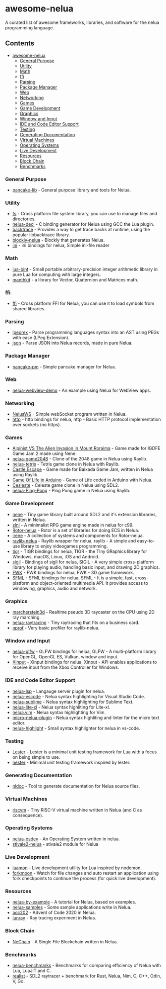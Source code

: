 # awesome-nelua
A curated list of awesome frameworks, libraries, and software for the nelua programming language.

## Contents
- [awesome-nelua](https://github.com/AKDev21/awesome-nelua)
    - [General Purpose](#general-purpose)
    - [Utility](#utility)
    - [Math](#math)
    - [ffi](#ffi)
    - [Parsing](#parsing)
    - [Package Manager](#package-manager)
    - [Web](#web)
    - [Networking](#networking)
    - [Games](#games)
    - [Game Development](#game-development)
    - [Graphics](#graphics)
    - [Window and Input](#window-and-Input)
    - [IDE and Code Editor Support](#ide-and-code-editor-support)
    - [Testing](#testing)
    - [Generating Documentation](#generating-documentation)
    - [Virtual Machines](#virtual-machines)
    - [Operating Systems](#operating-Systems)
    - [Live Development](#live-development)
    - [Resources](#resources)
    - [Block Chain](#block-chain)
    - [Benchmarks](#Benchmarks)

### General Purpose
- [pancake-lib](https://github.com/linkpy/pancake-lib) - General purpose library and tools for Nelua.

### Utility
- [fs](https://github.com/edubart/nelua-batteries) - Cross platform file system library, you can use to manage files and directories.
- [nelua-decl](https://github.com/edubart/nelua-decl) - C binding generator for Nelua using GCC the Lua plugin.
- [backtrace](https://github.com/edubart/nelua-batteries) - Provides a way to get trace backs at runtime, using the popular libbacktrace library.
- [blockly-nelua](https://github.com/Rabios/blockly-nelua) - Blockly that generates Nelua.
- [ini](https://github.com/Rabios/nelua-fun/tree/main/ini) - ini bindings for nelua, Simple ini-file reader

### Math
- [lua-bint](https://github.com/edubart/lua-bint) - Small portable arbitrary-precision integer arithmetic library in pure Lua for computing with large integers.
- [manthkit](https://github.com/Rabios/nelua-fun/tree/main/mathkit) - a library for Vector, Quaternion and Matrices math.

### ffi
- [ffi](https://github.com/edubart/nelua-batteries) - Cross platform FFI for Nelua, you can use it to load symbols from shared libraries.

### Parsing
- [lpegrex](https://github.com/edubart/lpegrex) - Parse programming languages syntax into an AST using PEGs with ease (LPeg Extension).
- [json](https://github.com/edubart/nelua-batteries) - Parse JSON into Nelua records, made in pure Nelua.

### Package Manager
- [pancake-pm](https://github.com/linkpy/pancake-pm) - Simple pancake manager for Nelua.

### Web
- [nelua-webview-demo](https://github.com/edubart/nelua-webview-demo) - An example using Nelua for WebView apps.

### Networking
- [NeluaWS](https://github.com/Elpersonn/NeluaWS/) - Simple webSocket program written in Nelua.
- [http](https://github.com/Rabios/nelua-fun/tree/main/http) - http bindings for nelua, http - Basic HTTP protocol implementation over sockets (no https).

### Games
- [Alpinist VS The Alien Invasion in Mount Roraima](https://github.com/Andre-LA/alpinist-vs-the-mount-roraima-alien-invasion) - Game made for IGDFE Game Jam 2 made using Nene.
- [nelua-game2048](https://github.com/edubart/nelua-game2048) - Clone of the 2048 game in Nelua using Raylib.
- [nelua-tetris](https://github.com/edubart/nelua-tetris) - Tetris game clone in Nelua with Raylib.
- [Castle Escape](https://github.com/Andre-LA/baixada-game-jam-game/) - Game made for Baixada Game Jam, written in Nelua using Raylib.
- [Game Of Life in Arduino](https://gist.github.com/edubart/4991c5dd51205288519419f7d438adcf) - Game of Life coded in Arduino with Nelua.
- [Cesleste](https://gist.github.com/edubart/a79bf78a249d1fff2b77728c260c7605) - Celeste game clone in Nelua using SDL2.
- [nelua-Ping-Pong](https://github.com/AKDev21/nelua-ping-pong) - Ping Pong game in Nelua using Raylib.

### Game Development
- [nene](https://github.com/Andre-LA/nene) - Tiny game library built around SDL2 and it's extension libraries, written in Nelua.
- [zlnl](https://github.com/darltrash/zlnl) - A minimalist RPG game engine made in nelua for c99.
- [Rotor-nelua](https://github.com/Andre-LA/Rotor-nelua-mirror) - Rotor is a set of libraries for doing ECS in Nelua.
- [irene](https://github.com/Andre-LA/irene) - A collection of systems and components for Rotor-nelua.
- [raylib-nelua](https://github.com/Andre-LA/raylib-nelua) - Raylib wrapper for nelua, raylib - A simple and easy-to-use library to enjoy videogames programming.
- [tigr](https://github.com/Rabios/nelua-fun/tree/main/tigr) - TIGR bindings for nelua, TIGR - the TIny GRaphics library for Windows, macOS, Linux, iOS and Android.
- [sigil](https://github.com/Rabios/nelua-fun/tree/main/sigil) - Bindings of sigil for nelua, SIGIL - A very simple cross-platform library for playing audio, handling basic input, and drawing 2D graphics.
- [FWK](https://github.com/Rabios/nelua-fun/tree/main/fwk) - FWK bindings for nelua, FWK - 3D game framework.
- [SFML](https://github.com/Rabios/nelua-fun/tree/main/csfml) - SFML bindings for nelua, SFML - It is a simple, fast, cross-platform and object-oriented multimedia API. It provides access to windowing, graphics, audio and network.

### Graphics
- [marcherstein3d](https://github.com/edubart/marcherstein3d) - Realtime pseudo 3D raycaster on the CPU using 2D ray marching.
- [nelua-raytracing](https://github.com/Andre-LA/nelua-raytracing-card-mirror) - Tiny raytracing that fits on a business card.
- [nprof](https://github.com/Andre-LA/nprof) - Very basic profiler for raylib-nelua.

### Window and Input
- [nelua-glfw](https://github.com/AKDev21/nelua-glfw) - GLFW bindings for nelua, GLFW - A multi-platform library for OpenGL, OpenGL ES, Vulkan, window and input.
- [Xinput](https://github.com/Rabios/nelua-fun/tree/main/xinput) - Xinput bindings for nelua, Xinput - API enables applications to receive input from the Xbox Controller for Windows.

### IDE and Code Editor Support
- [nelua-lsp](https://github.com/codehz/nelua-lsp) - Langauge server plugin for nelua.
- [nelua-vscode](https://github.com/edubart/nelua-vscode) - Nelua syntax highlighting for Visual Studio Code.
- [nelua-sublime](https://github.com/edubart/nelua-sublime) - Nelua syntax highlighting for Sublime Text.
- [nelua-lite-xl](https://gist.github.com/Andre-LA/2f56f69bc7b3ac9042534bb2c831639b) - Nelua syntax highliting for Lite-xl.
- [nelua.vim](https://github.com/stefanos82/nelua.vim) - Nelua syntax highlighting for Vim.
- [micro-nelua-plugin](https://github.com/leapofazzam123/micro-nelua-plugin) - Nelua syntax highliting and linter for the micro text editor.
- [nelua-highlight](https://github.com/Enter1he/nelua-highlight) - Small syntax highlighter for nelua in vs-code.

### Testing
- [Lester](https://github.com/edubart/lester) - Lester is a minimal unit testing framework for Lua with a focus on being simple to use.
- [nester](https://github.com/edubart/nelua-batteries) - Minimal unit testing framework inspired by lester.

### Generating Documentation
- [nldoc](https://github.com/edubart/nldoc) - Tool to generate documentation for Nelua source files.

### Virtual Machines
- [riscvm](https://github.com/edubart/riscvm) - Tiny RISC-V virtual machine written in Nelua (and C as consequence).

### Operating Systems
- [nelua-osdev](https://github.com/radgeRayden/nelua-osdev-barebones) - An Operating System written in nelua.
- [stivale2-nelua](https://github.com/leapofazzam123/stivale2-nelua) - stivale2 module for Nelua

### Live Development
- [luamon](https://github.com/edubart/luamon) - Live development utility for Lua inspired by nodemon.
- [forkmoon](https://github.com/edubart/forkmon) - Watch for file changes and auto restart an application using fork checkpoints to continue the process (for quick live development).


### Resources
- [nelua-by-example](https://github.com/nelua-by-example) - A tutorial for Nelua, based on examples.
- [nelua-samples](https://github.com/edubart/nelua-samples) - Some sample applications write in Nelua.
- [aoc202](https://github.com/edubart/aoc2020) - Advent of Code 2020 in Nelua.
- [lunray](https://github.com/edubart/lunray) - Ray tracing experiment in Nelua.

### Block Chain
- [NeChain](https://github.com/AliChraghi/NeChain) - A Single File Blockchain written in Nelua.

### Benchmarks
- [nelua-benchmarks](https://github.com/edubart/nelua-benchmarks) - Benchmarks for comparing efficiency of Nelua with Lua, LuaJIT and C.
- [realist](https://github.com/nsauzede/realist) - SDL2 raytracer + benchmark for Rust, Nelua, Nim, C, C++, Odin, V, Go.
